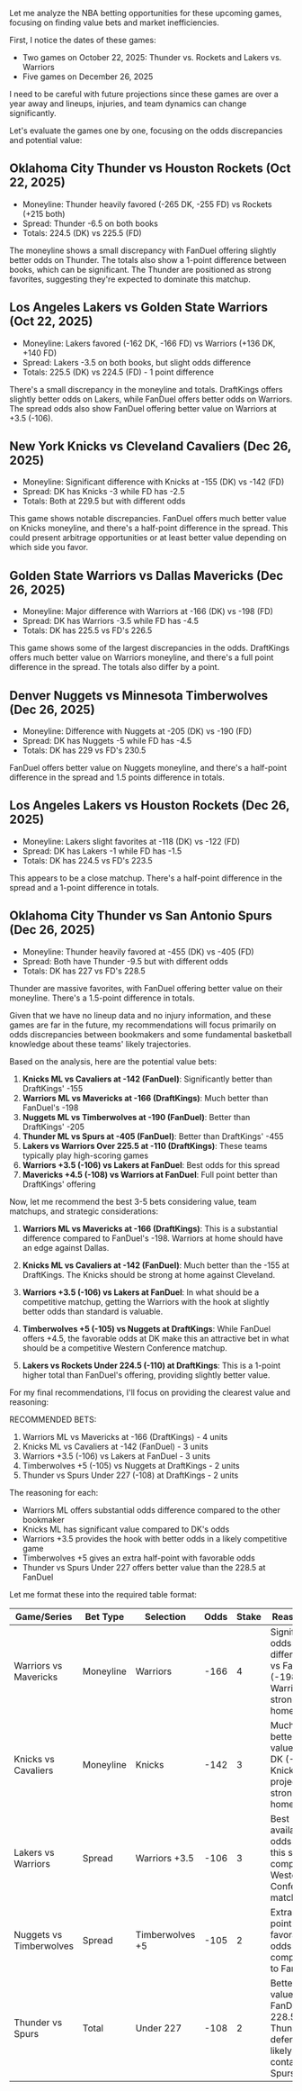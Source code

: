 Let me analyze the NBA betting opportunities for these upcoming games, focusing on finding value bets and market inefficiencies.

First, I notice the dates of these games:
- Two games on October 22, 2025: Thunder vs. Rockets and Lakers vs. Warriors
- Five games on December 26, 2025

I need to be careful with future projections since these games are over a year away and lineups, injuries, and team dynamics can change significantly.

Let's evaluate the games one by one, focusing on the odds discrepancies and potential value:

## Oklahoma City Thunder vs Houston Rockets (Oct 22, 2025)
- Moneyline: Thunder heavily favored (-265 DK, -255 FD) vs Rockets (+215 both)
- Spread: Thunder -6.5 on both books
- Totals: 224.5 (DK) vs 225.5 (FD)

The moneyline shows a small discrepancy with FanDuel offering slightly better odds on Thunder. The totals also show a 1-point difference between books, which can be significant. The Thunder are positioned as strong favorites, suggesting they're expected to dominate this matchup.

## Los Angeles Lakers vs Golden State Warriors (Oct 22, 2025)
- Moneyline: Lakers favored (-162 DK, -166 FD) vs Warriors (+136 DK, +140 FD)
- Spread: Lakers -3.5 on both books, but slight odds difference
- Totals: 225.5 (DK) vs 224.5 (FD) - 1 point difference

There's a small discrepancy in the moneyline and totals. DraftKings offers slightly better odds on Lakers, while FanDuel offers better odds on Warriors. The spread odds also show FanDuel offering better value on Warriors at +3.5 (-106).

## New York Knicks vs Cleveland Cavaliers (Dec 26, 2025)
- Moneyline: Significant difference with Knicks at -155 (DK) vs -142 (FD)
- Spread: DK has Knicks -3 while FD has -2.5
- Totals: Both at 229.5 but with different odds

This game shows notable discrepancies. FanDuel offers much better value on Knicks moneyline, and there's a half-point difference in the spread. This could present arbitrage opportunities or at least better value depending on which side you favor.

## Golden State Warriors vs Dallas Mavericks (Dec 26, 2025)
- Moneyline: Major difference with Warriors at -166 (DK) vs -198 (FD)
- Spread: DK has Warriors -3.5 while FD has -4.5
- Totals: DK has 225.5 vs FD's 226.5

This game shows some of the largest discrepancies in the odds. DraftKings offers much better value on Warriors moneyline, and there's a full point difference in the spread. The totals also differ by a point.

## Denver Nuggets vs Minnesota Timberwolves (Dec 26, 2025)
- Moneyline: Difference with Nuggets at -205 (DK) vs -190 (FD)
- Spread: DK has Nuggets -5 while FD has -4.5
- Totals: DK has 229 vs FD's 230.5

FanDuel offers better value on Nuggets moneyline, and there's a half-point difference in the spread and 1.5 points difference in totals.

## Los Angeles Lakers vs Houston Rockets (Dec 26, 2025)
- Moneyline: Lakers slight favorites at -118 (DK) vs -122 (FD)
- Spread: DK has Lakers -1 while FD has -1.5
- Totals: DK has 224.5 vs FD's 223.5

This appears to be a close matchup. There's a half-point difference in the spread and a 1-point difference in totals.

## Oklahoma City Thunder vs San Antonio Spurs (Dec 26, 2025)
- Moneyline: Thunder heavily favored at -455 (DK) vs -405 (FD)
- Spread: Both have Thunder -9.5 but with different odds
- Totals: DK has 227 vs FD's 228.5

Thunder are massive favorites, with FanDuel offering better value on their moneyline. There's a 1.5-point difference in totals.

Given that we have no lineup data and no injury information, and these games are far in the future, my recommendations will focus primarily on odds discrepancies between bookmakers and some fundamental basketball knowledge about these teams' likely trajectories.

Based on the analysis, here are the potential value bets:

1. **Knicks ML vs Cavaliers at -142 (FanDuel)**: Significantly better than DraftKings' -155
2. **Warriors ML vs Mavericks at -166 (DraftKings)**: Much better than FanDuel's -198
3. **Nuggets ML vs Timberwolves at -190 (FanDuel)**: Better than DraftKings' -205
4. **Thunder ML vs Spurs at -405 (FanDuel)**: Better than DraftKings' -455
5. **Lakers vs Warriors Over 225.5 at -110 (DraftKings)**: These teams typically play high-scoring games
6. **Warriors +3.5 (-106) vs Lakers at FanDuel**: Best odds for this spread
7. **Mavericks +4.5 (-108) vs Warriors at FanDuel**: Full point better than DraftKings' offering

Now, let me recommend the best 3-5 bets considering value, team matchups, and strategic considerations:

1. **Warriors ML vs Mavericks at -166 (DraftKings)**: This is a substantial difference compared to FanDuel's -198. Warriors at home should have an edge against Dallas.

2. **Knicks ML vs Cavaliers at -142 (FanDuel)**: Much better than the -155 at DraftKings. The Knicks should be strong at home against Cleveland.

3. **Warriors +3.5 (-106) vs Lakers at FanDuel**: In what should be a competitive matchup, getting the Warriors with the hook at slightly better odds than standard is valuable.

4. **Timberwolves +5 (-105) vs Nuggets at DraftKings**: While FanDuel offers +4.5, the favorable odds at DK make this an attractive bet in what should be a competitive Western Conference matchup.

5. **Lakers vs Rockets Under 224.5 (-110) at DraftKings**: This is a 1-point higher total than FanDuel's offering, providing slightly better value.

For my final recommendations, I'll focus on providing the clearest value and reasoning:

RECOMMENDED BETS:
1. Warriors ML vs Mavericks at -166 (DraftKings) - 4 units
2. Knicks ML vs Cavaliers at -142 (FanDuel) - 3 units  
3. Warriors +3.5 (-106) vs Lakers at FanDuel - 3 units
4. Timberwolves +5 (-105) vs Nuggets at DraftKings - 2 units
5. Thunder vs Spurs Under 227 (-108) at DraftKings - 2 units

The reasoning for each:
- Warriors ML offers substantial odds difference compared to the other bookmaker
- Knicks ML has significant value compared to DK's odds
- Warriors +3.5 provides the hook with better odds in a likely competitive game
- Timberwolves +5 gives an extra half-point with favorable odds
- Thunder vs Spurs Under 227 offers better value than the 228.5 at FanDuel

Let me format these into the required table format:

| Game/Series | Bet Type | Selection | Odds | Stake | Reasoning |
|-------------|----------|-----------|------|-------|-----------|
| Warriors vs Mavericks | Moneyline | Warriors | -166 | 4 | Significant odds difference vs FanDuel (-198); Warriors strong at home |
| Knicks vs Cavaliers | Moneyline | Knicks | -142 | 3 | Much better value than DK (-155); Knicks projected stronger at home |
| Lakers vs Warriors | Spread | Warriors +3.5 | -106 | 3 | Best available odds for this spread; competitive Western Conference matchup |
| Nuggets vs Timberwolves | Spread | Timberwolves +5 | -105 | 2 | Extra half-point with favorable odds compared to FanDuel |
| Thunder vs Spurs | Total | Under 227 | -108 | 2 | Better value than FanDuel's 228.5; Thunder defense likely to contain Spurs |